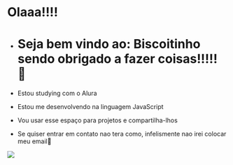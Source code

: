 # Olaaa!!!!
- # Seja bem vindo ao: Biscoitinho sendo obrigado a fazer coisas!!!!! 🥳
- Estou studying com o Alura

- Estou me desenvolvendo na linguagem JavaScript

- Vou usar esse espaço para projetos e compartilha-lhos

- Se quiser entrar em contato nao tera como, infelismente nao irei colocar meu email🙂

![](https://i.pinimg.com/originals/4b/15/ad/4b15ad105c802ff515e64914b535ca48.gif)
